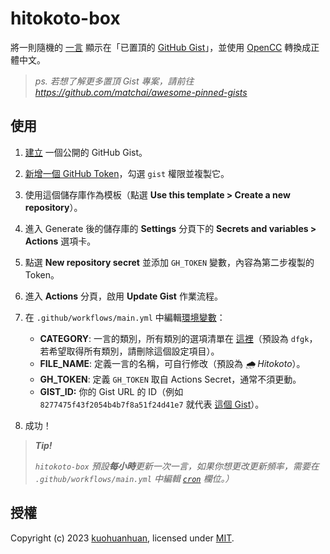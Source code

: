 # hitokoto-box

將一則隨機的 [一言](https://github.com/hitokoto-osc/hitokoto-api) 顯示在「已置頂的 [GitHub Gist](https://gist.github.com)」，並使用 [OpenCC](https://github.com/longbridgeapp/opencc) 轉換成正體中文。

> *ps. 若想了解更多置頂 Gist 專案，請前往*  
> *<https://github.com/matchai/awesome-pinned-gists>*

## 使用

1. [建立](https://gist.github.com) 一個公開的 GitHub Gist。

2. [新增一個 GitHub Token](https://github.com/settings/tokens/new)，勾選 `gist` 權限並複製它。

3. 使用這個儲存庫作為模板（點選 **Use this template > Create a new repository**）。

4. 進入 Generate 後的儲存庫的 **Settings** 分頁下的 **Secrets and variables > Actions** 選項卡。

5. 點選 **New repository secret** 並添加 `GH_TOKEN` 變數，內容為第二步複製的 Token。

6. 進入 **Actions** 分頁，啟用 **Update Gist** 作業流程。

7. 在 `.github/workflows/main.yml` 中編輯[環境變數](https://github.com/kuohuanhuan/hitokoto-box/blob/master/.github/workflows/main.yml#L16-L19)：
    - **CATEGORY**: 一言的類別，所有類別的選項清單在 [這裡](https://developer.hitokoto.cn/sentence/#%E5%8F%A5%E5%AD%90%E7%B1%BB%E5%9E%8B-%E5%8F%82%E6%95%B0)（預設為 `dfgk`，若希望取得所有類別，請刪除這個設定項目）。
    - **FILE_NAME**: 定義一言的名稱，可自行修改（預設為 *🌧 Hitokoto*）。
    - **GH_TOKEN**: 定義 `GH_TOKEN` 取自 Actions Secret，通常不須更動。
    - **GIST_ID:** 你的 Gist URL 的 ID（例如 `8277475f43f2054b4b7f8a51f24d41e7` 就代表 [這個 Gist](https://gist.github.com/kuohuanhuan/8277475f43f2054b4b7f8a51f24d41e7)）。

8. 成功！

> ***Tip!***
> 
> *`hitokoto-box` 預設**每小時**更新一次一言，如果你想更改更新頻率，需要在 `.github/workflows/main.yml` 中編輯 [`cron`](https://github.com/kuohuanhuan/hitokoto-box/blob/master/.github/workflows/main.yml#L8) 欄位。）*

## 授權

Copyright (c) 2023 [kuohuanhuan](https://github.com/kuohuanhuan), licensed under [MIT](https://github.com/kuohuanhuan/x-markdown-css/blob/master/LICENSE).
